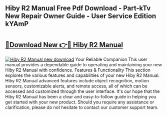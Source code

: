 ## Hiby R2 Manual Free Pdf Download - Part-kTv New Repair Owner Guide - User Service Edition kYAmP

# <h2><a href="http://cf12498.oget.top/?id=Hiby+R2+Manual">🔗Download New 👉🔴 Hiby R2 Manual</a></h2>

[![Hiby R2 Manual new download](https://i.imgur.com/5g1atiW.png)](http://cf12498.oget.top/?id=Hiby+R2+Manual)
Your Reliable Companion This user manual provides a dependable guide to operating and maintaining your new Hiby R2 Manual with confidence. Features & Functionality This section explores the various features and capabilities of your new Hiby R2 Manual. Hiby R2 Manual advanced features include object recognition, motion sensors, customizable alerts, and remote access, all of which can be accessed and customized through the user interface. It's our hope that the Hiby R2 Manual has been a clear and easy-to-follow guide in helping you get started with your new product. Should you require any assistance or clarification, please do not hesitate to contact our customer support team.
